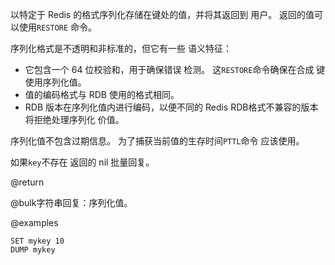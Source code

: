 以特定于 Redis 的格式序列化存储在键处的值，并将其返回到
用户。
返回的值可以使用`RESTORE`
命令。

序列化格式是不透明和非标准的，但它有一些
语义特征：

*   它包含一个 64 位校验和，用于确保错误
    检测。
    这`RESTORE`命令确保在合成
    键使用序列化值。
*   值的编码格式与 RDB 使用的格式相同。
*   RDB 版本在序列化值内进行编码，以便不同的 Redis
    RDB格式不兼容的版本将拒绝处理序列化
    价值。

序列化值不包含过期信息。
为了捕获当前值的生存时间`PTTL`命令
应该使用。

如果`key`不存在 返回的 nil 批量回复。

@return

@bulk字符串回复：序列化值。

@examples

```cli
SET mykey 10
DUMP mykey
```
